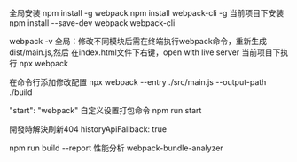 全局安装
npm install -g webpack
npm install webpack-cli -g
当前项目下安装
npm install --save-dev webpack webpack-cli

webpack -v
全局：修改不同模块后需在终端执行webpack命令，重新生成dist/main.js,然后 在index.html文件下右键，open with live server
当前项目下执行 npx webpack 


在命令行添加修改配置
npx webpack --entry ./src/main.js --output-path ./build


"start": "webpack" 自定义设置打包命令 npm run start




開發時解決刷新404 historyApiFallback: true














npm run build --report
性能分析 webpack-bundle-analyzer